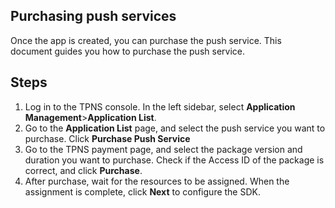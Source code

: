 ## Purchasing push services
Once the app is created, you can purchase the push service. This document guides you how to purchase the push service.
## Steps
1. Log in to the TPNS console. In the left sidebar, select **Application Management**>**Application List**.
2. Go to the **Application List** page, and select the push service you want to purchase. Click **Purchase Push Service**
3. Go to the TPNS payment page, and select the package version and duration you want to purchase. Check if the Access ID of the package is correct, and click **Purchase**.
4. After purchase, wait for the resources to be assigned. When the assignment is complete, click **Next** to configure the SDK.

